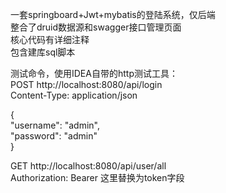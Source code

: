 一套springboard+Jwt+mybatis的登陆系统，仅后端  
整合了druid数据源和swagger接口管理页面  
核心代码有详细注释  
包含建库sql脚本  

测试命令，使用IDEA自带的http测试工具：  
POST http://localhost:8080/api/login  
Content-Type: application/json  
  
{  
  "username": "admin",  
  "password": "admin"  
}  
  
GET http://localhost:8080/api/user/all  
Authorization: Bearer 这里替换为token字段  
